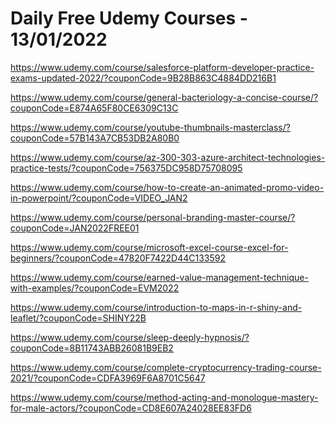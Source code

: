 # Daily Free Udemy Courses - 13/01/2022

https://www.udemy.com/course/salesforce-platform-developer-practice-exams-updated-2022/?couponCode=9B28B863C4884DD216B1
https://www.udemy.com/course/general-bacteriology-a-concise-course/?couponCode=E874A65F80CE6309C13C
https://www.udemy.com/course/youtube-thumbnails-masterclass/?couponCode=57B143A7CB53DB2A80B0
https://www.udemy.com/course/az-300-303-azure-architect-technologies-practice-tests/?couponCode=756375DC958D75708095
https://www.udemy.com/course/how-to-create-an-animated-promo-video-in-powerpoint/?couponCode=VIDEO_JAN2
https://www.udemy.com/course/personal-branding-master-course/?couponCode=JAN2022FREE01
https://www.udemy.com/course/microsoft-excel-course-excel-for-beginners/?couponCode=47820F7422D44C133592
https://www.udemy.com/course/earned-value-management-technique-with-examples/?couponCode=EVM2022
https://www.udemy.com/course/introduction-to-maps-in-r-shiny-and-leaflet/?couponCode=SHINY22B
https://www.udemy.com/course/sleep-deeply-hypnosis/?couponCode=8B11743ABB26081B9EB2
https://www.udemy.com/course/complete-cryptocurrency-trading-course-2021/?couponCode=CDFA3969F6A8701C5647
https://www.udemy.com/course/method-acting-and-monologue-mastery-for-male-actors/?couponCode=CD8E607A24028EE83FD6
